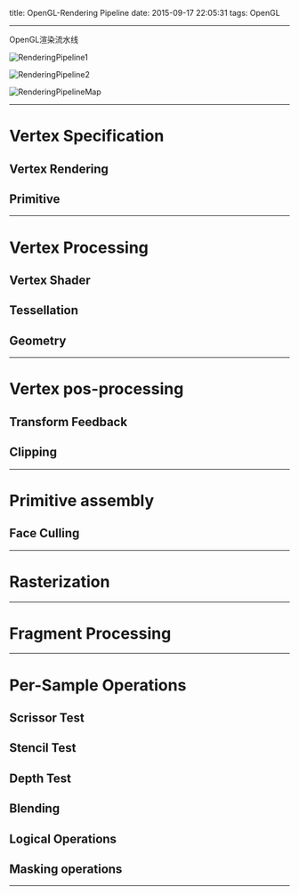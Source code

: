 title: OpenGL-Rendering Pipeline
date: 2015-09-17 22:05:31
tags: OpenGL

---
OpenGL渲染流水线

<!--more-->

![RenderingPipeline1](http://7xlvtd.com1.z0.glb.clouddn.com/OpenGLRenderingPipeline-1.png)

![RenderingPipeline2](http://7xlvtd.com1.z0.glb.clouddn.com/15-9-21/27893569.jpg)

![RenderingPipelineMap](http://7xlvtd.com1.z0.glb.clouddn.com/15-9-21/29976945.jpg)

---
# Vertex Specification

## Vertex Rendering

## Primitive

---

# Vertex Processing

## Vertex Shader

## Tessellation

## Geometry

---

# Vertex pos-processing

## Transform Feedback

## Clipping

---
# Primitive assembly

## Face Culling

---
# Rasterization

---
# Fragment Processing

---
# Per-Sample Operations

## Scrissor Test

## Stencil Test

## Depth Test

## Blending

## Logical Operations 

## Masking operations

---